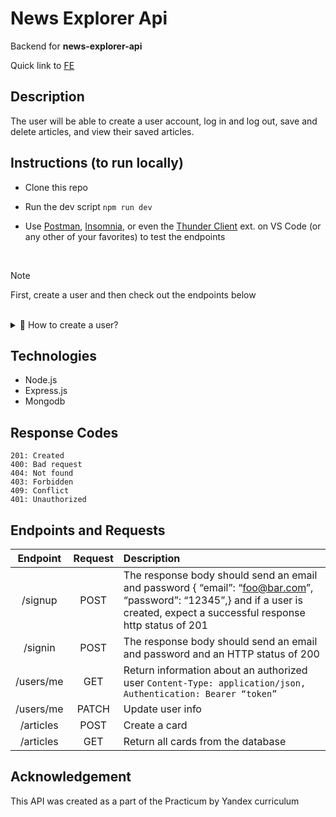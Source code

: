 # News Explorer Api

Backend for **news-explorer-api** 
<!-- domain name www.api.explorethenews.students.nomoreparties.site -->

Quick link to [FE](https://github.com/olivcamj/news-explorer-frontend)

## Description

The user will be able to create a user account, log in and log out, save and delete articles, and view their saved articles.

## Instructions (to run locally) 

- Clone this repo
- Run the dev script `npm run dev`
- Use [Postman](https://www.postman.com/downloads/), [Insomnia](https://insomnia.rest/), or even the [Thunder Client](https://www.thunderclient.io/) ext. on VS Code (or any other of your favorites) to test the endpoints 

  <br/>

> [!NOTE]
> First, create a user and then check out the endpoints below

 <br/>
  

  <details>
    <summary> 👀 How to create a user?</summary>
    <br />
   <p>Check below for a <a href="#endpoints-and-requests">table</a> that contains all endpoints and routes for this project.</p> 
    <img width="470" height="317" alt="Use Postman Client to create a new user account." src="https://github.com/user-attachments/assets/4af31083-e58d-48be-ab59-00f47fab7d15" />
    <p>Here we are using the <code>/signup</code> route, and inside Postman (or your choice of API client), we add the name, email, and password in the request body for our test account.</p>
    <p>Then, we will sign into the newly created account (switch route to <code>/signin</code>) and ensure that we grab the Bearer Token.</p>
    After sending the authentication request, the API's response will appear in the response section of Postman. Look within the "Body" tab
   
<img width="330" height="354" alt="Your Bearer Token would be located here in the response body using Postman client tool" src="https://github.com/user-attachments/assets/c4e6b2c4-dfc6-41f4-b73f-dbebf8825f24" />


<strong>Now</strong>, to use <em>any</em> of the endpoints, you will need to make the request with the Bearer token. 
Copy your token and paste it into the authorization or  header section of your request.

An example of retrieving user account info on Postman ✨ see image ⤵️.
<img width="872" height="340" alt="Screenshot 2025-07-22 at 11 57 33 AM" src="https://github.com/user-attachments/assets/3deb9a64-c30e-4e29-98e0-f9e9a150b252" />
  </details>


## Technologies 
- Node.js
- Express.js
- Mongodb

## Response Codes
```200: Success
201: Created
400: Bad request
404: Not found
403: Forbidden
409: Conflict
401: Unauthorized
```

## Endpoints and Requests

|Endpoint | Request | Description|
|:-------:| :------: | :---- |
| /signup | POST | The response body should send an email and password { “email”: “foo@bar.com”, “password”: “12345”,} and if a user is created, expect a successful response http status of 201   |
| /signin | POST | The response body should send an email and password and an HTTP status of 200 |
| /users/me | GET | Return information about an authorized user ``` Content-Type: application/json, Authentication: Bearer “token” ```|
| /users/me | PATCH| Update user info |
| /articles | POST  | Create a card |
| /articles | GET | Return all cards from the database|


## Acknowledgement
This API was created as a part of the Practicum by Yandex curriculum
